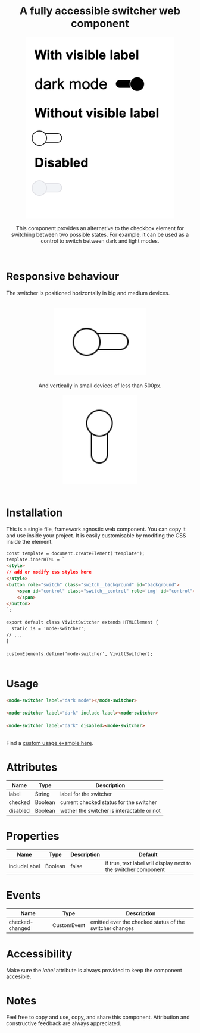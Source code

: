<div align="center">

# A fully accessible switcher web component

<img src="./assets/switcher.png" alt="switcher component being clicked and changing from off to on, and back to off state" height="auto" width="400"/>

<br/>

This component provides an alternative to the checkbox element for switching between two possible states. For example, it can be used as a control to switch between dark and light modes.
</div>
<br/>

# Responsive behaviour
The switcher is positioned horizontally in big and medium devices. 
<br/>
<br/>
<div align="center">
<img src="./assets/horizontal.png" alt="switcher component on big devices" height="auto" width="250"/>
<br/>
<br/>
And vertically in small devices of less than 500px.
<br/>
<br/>
<img src="./assets/vertical.png" alt="switcher component off small devices" height="auto" width="200"/>
<br/>
<br/>
</div>


# Installation
This is a single file, framework agnostic web component. You can copy it and use inside your project. It is easily customisable by modifing the CSS inside the <style></style> element. 
```html
const template = document.createElement('template');
template.innerHTML = `
<style>
// add or modify css styles here
</style>
<button role="switch" class="switch__background" id="background">
    <span id="control" class="switch__control" role='img' id="control"> 
    </span>
</button>
`;

export default class VivittSwitcher extends HTMLElement {
  static is = 'mode-switcher';
// ...
}

customElements.define('mode-switcher', VivittSwitcher);
 
```
# Usage
```html
<mode-switcher label="dark mode"></mode-switcher>
    
<mode-switcher label="dark" include-label><mode-switcher>

<mode-switcher label="dark" disabled><mode-switcher>
 
```
Find a [custom usage example here](https://www.viviyanez.dev/).

# Attributes
| Name | Type | Description | 
| ---- | ---- | ----------- |
| label | String | label for the switcher | 
| checked | Boolean | current checked status for the switcher |
| disabled | Boolean | wether the switcher is interactable or not |

# Properties
| Name | Type | Description | Default |
| ---- | ---- | ----------- | -------- |
| includeLabel | Boolean | false | if true, text label will display next to the switcher component | false |

# Events
| Name | Type | Description |
| ---- | ---- | ----------- | 
| checked-changed | CustomEvent | emitted ever the checked status of the switcher changes

# Accessibility
Make sure the *label* attribute is always provided to keep the component accesible.

# Notes
Feel free to copy and use, copy, and share this component. Attribution and constructive feedback are always appreciated.
